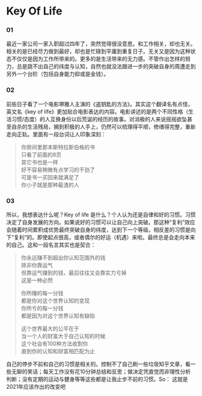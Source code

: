 # Key Of Life


### 01

最近一家公司一家入职超过四年了，突然觉得很没意思。和工作相关，却也无关。相关的是已经尽力做到最好，却也是忙碌到平庸到重复日子。无关又是因为这种状态不仅仅是因为工作所带来的。更多的是生活带来的无力感。不管作出怎样的努力，总是跳不出自己的纬度与认知，自然也就没法跟进一步的突破自身的周遭走到另外一个台阶（包括自身能力抑或是金钱）。

### 02

前些日子看了一个电影堺雅人主演的《盗钥匙的方法》。其实这个翻译名有点怪，英文名《key of life》更加贴合电影表达的内容。电影讲述的是两个不同性格（生活习惯/态度）的人互换身份以后荒诞的经历的故事。对消极的人来说摇摇欲坠甚至自杀的生活残局，搁到积极的人手上，仍然可以梳理得平顺，修缮得完整，重新走向正轨。里面有一段台词让人印象深刻：

> 你房间里那本斯特拉斯伯格的书<br>只看了前面的8页<br>其它书也是一样<br>好不容易稍微有点学习的干劲了<br>可是书一买回来就满足了<br>你小子就是那种最渣的人

### 03

所以，我想表达什么呢？Key of life 是什么？个人认为还是自律和好的习惯。习惯决定了自身发展的方向。如果说好的习惯可以让自己向上突破。那这种“复利”效应会随着时间累积成优势最终突破自身的纬度，达到下一个等级。相反差的习惯是向下“复利”的。即使起点很高，或者偶尔的好运（机遇）来啦。最终总是会走向本来的自己。这和一段名言其实也是契合：

> 你永远赚不到超出你认知范围外的钱 <br>
> 除非你靠运气 <br>
> 但靠运气赚到的钱，最后往往又会靠实力亏掉 <br>
> 这是一种必然 <br>
>
> 你所赚的每一分钱 <br>
> 都是你对这个世界认知的变现 <br>
> 你所亏的每一分钱 <br>
> 都是因为对这个世界认知有缺陷 <br>
>
> 这个世界最大的公平在于 <br>
> 当一个人的财富大于自己认知的时候 <br>
> 这个社会有100种方法收割你 <br>
> 直到你的认知和财富相匹配为止 <br>

自己的停步不前和自己的习惯是相关的。控制不了自己刷一些垃圾知乎文章，看一些无聊的笑话；每天工作没有花10分钟总结和反思；做决定凭直觉而非理性分析判断；没有定期的运动与健身等等这些都是让我止步不前的习惯。So： 这就是2021年应该作出的改变吧
